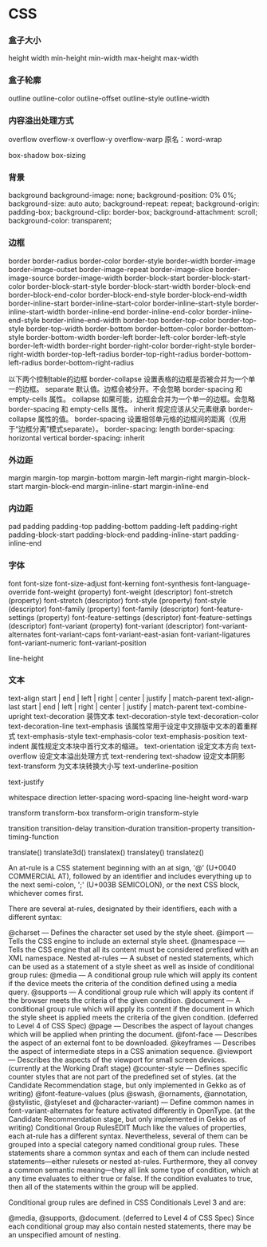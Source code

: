 CSS
===

### 盒子大小
height
width
min-height
min-width
max-height
max-width

### 盒子轮廓
outline
outline-color
outline-offset
outline-style
outline-width

### 内容溢出处理方式
overflow
overflow-x
overflow-y
overflow-warp 原名：word-wrap

box-shadow
box-sizing

### 背景
background
background-image: none;
background-position: 0% 0%;
background-size: auto auto;
background-repeat: repeat;
background-origin: padding-box;
background-clip: border-box;
background-attachment: scroll;
background-color: transparent;

### 边框
border
border-radius
border-color
border-style
border-width
border-image
border-image-outset
border-image-repeat
border-image-slice
border-image-source
border-image-width
border-block-start
border-block-start-color
border-block-start-style
border-block-start-width
border-block-end
border-block-end-color
border-block-end-style
border-block-end-width
border-inline-start
border-inline-start-color
border-inline-start-style
border-inline-start-width
border-inline-end
border-inline-end-color
border-inline-end-style
border-inline-end-width
border-top
border-top-color
border-top-style
border-top-width
border-bottom
border-bottom-color
border-bottom-style
border-bottom-width
border-left
border-left-color
border-left-style
border-left-width
border-right
border-right-color
border-right-style
border-right-width
border-top-left-radius
border-top-right-radius
border-bottom-left-radius
border-bottom-right-radius

以下两个控制table的边框
border-collapse 设置表格的边框是否被合并为一个单一的边框。
                separate	默认值。边框会被分开。不会忽略 border-spacing 和 empty-cells 属性。
                collapse	如果可能，边框会合并为一个单一的边框。会忽略 border-spacing 和 empty-cells 属性。
                inherit	    规定应该从父元素继承 border-collapse 属性的值。
border-spacing  设置相邻单元格的边框间的距离（仅用于“边框分离”模式separate）。
                border-spacing: length
                border-spacing: horizontal vertical
                border-spacing: inherit

### 外边距
margin
margin-top
margin-bottom
margin-left
margin-right
margin-block-start
margin-block-end
margin-inline-start
margin-inline-end

### 内边距
pad
padding
padding-top
padding-bottom
padding-left
padding-right
padding-block-start
padding-block-end
padding-inline-start
padding-inline-end

### 字体
font
font-size
font-size-adjust
font-kerning
font-synthesis
font-language-override
font-weight (property)
font-weight (descriptor)
font-stretch (property)
font-stretch (descriptor)
font-style (property)
font-style (descriptor)
font-family (property)
font-family (descriptor)
font-feature-settings (property)
font-feature-settings (descriptor)
font-feature-settings (descriptor)
font-variant (property)
font-variant (descriptor)
font-variant-alternates
font-variant-caps
font-variant-east-asian
font-variant-ligatures
font-variant-numeric
font-variant-position

line-height

### 文本
text-align start | end | left | right | center | justify | match-parent
text-align-last start | end | left | right | center | justify | match-parent
text-combine-upright 
text-decoration 装饰文本
text-decoration-style
text-decoration-color
text-decoration-line
text-emphasis 该属性常用于设定中文排版中文本的着重样式
text-emphasis-style
text-emphasis-color
text-emphasis-position
text-indent 属性规定文本块中首行文本的缩进。
text-orientation 设定文本方向
text-overflow 设定文本溢出处理方式
text-rendering
text-shadow 设定文本阴影
text-transform 为文本块转换大小写
text-underline-position

text-justify

whitespace
direction
letter-spacing
word-spacing
line-height
word-warp

transform
transform-box
<transform-function>
transform-origin
transform-style

transition
transition-delay
transition-duration
transition-property
transition-timing-function

translate()
translate3d()
translatex()
translatey()
translatez()

An at-rule is a CSS statement beginning with an at sign, '@' (U+0040 COMMERCIAL AT), followed by an identifier and includes everything up to the next semi-colon, ';' (U+003B SEMICOLON), or the next CSS block, whichever comes first.

There are several at-rules, designated by their identifiers, each with a different syntax:

@charset — Defines the character set used by the style sheet.
@import — Tells the CSS engine to include an external style sheet.
@namespace — Tells the CSS engine that all its content must be considered prefixed with an XML namespace.
Nested at-rules — A subset of nested statements, which can be used as a statement of a style sheet as well as inside of conditional group rules:
@media — A conditional group rule which will apply its content if the device meets the criteria of the condition defined using a media query.
@supports   — A conditional group rule which will apply its content if the browser meets the criteria of the given condition.
@document  — A conditional group rule which will apply its content if the document in which the style sheet is applied meets the criteria of the given condition. (deferred to Level 4 of CSS Spec)
@page — Describes the aspect of layout changes which will be applied when printing the document.
@font-face — Describes the aspect of an external font to be downloaded.
@keyframes  — Describes the aspect of intermediate steps in a CSS animation sequence.
@viewport  — Describes the aspects of the viewport for small screen devices. (currently at the Working Draft stage)
@counter-style — Defines specific counter styles that are not part of the predefined set of styles. (at the Candidate Recommendation stage, but only implemented in Gekko as of writing)
@font-feature-values (plus @swash, @ornaments, @annotation, @stylistic, @styleset and @character-variant)
— Define common names in font-variant-alternates for feature activated differently in OpenType. (at the Candidate Recommendation stage, but only implemented in Gekko as of writing)
Conditional Group RulesEDIT
Much like the values of properties, each at-rule has a different syntax. Nevertheless, several of them can be grouped into a special category named conditional group rules. These statements share a common syntax and each of them can include nested statements—either rulesets or nested at-rules. Furthermore, they all convey a common semantic meaning—they all link some type of condition, which at any time evaluates to either true or false. If the condition evaluates to true, then all of the statements within the group will be applied.

Conditional group rules are defined in CSS Conditionals Level 3 and are:

@media,
@supports,
@document. (deferred to Level 4 of CSS Spec)
Since each conditional group may also contain nested statements, there may be an unspecified amount of nesting.